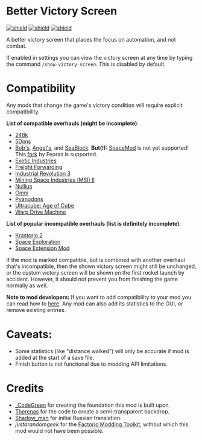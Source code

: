 # Better Victory Screen

[![shield](https://img.shields.io/badge/Ko--fi-Donate%20-hotpink?logo=kofi&logoColor=white)](https://ko-fi.com/stringweasel) [![shield](https://img.shields.io/badge/dynamic/json?color=orange&label=Factorio&query=downloads_count&suffix=%20downloads&url=https%3A%2F%2Fmods.factorio.com%2Fapi%2Fmods%2Fbetter-victory-screen)](https://mods.factorio.com/mod/better-victory-screen) [![shield](https://img.shields.io/badge/Crowdin-Translate-brightgreen)](https://crowdin.com/project/factorio-mods-localization)

A better victory screen that places the focus on automation, and not combat.

If enabled in settings you can view the victory screen at any time by typing the command `/show-victory-screen`. This is disabled by default.

# Compatibility

Any mods that change the game's victory condition will require explicit compatibility. 

**List of compatible overhauls (might be incomplete)**:

- [248k](https://mods.factorio.com/mod/248k)
- [5Dims](https://mods.factorio.com/user/McGuten)
- [Bob's](https://mods.factorio.com/user/Bobingabout), [Angel's](https://mods.factorio.com/user/Arch666Angel), and [SeaBlock](https://mods.factorio.com/mod/SeaBlock). **But(!):** [SpaceMod](https://mods.factorio.com/mod/SpaceMod) is not yet supported! This [fork](https://mods.factorio.com/mod/SpaceModFeorasFork) by Feoras is supported.
- [Exotic Industries](https://mods.factorio.com/mod/exotic-industries)
- [Freight Forwarding](https://mods.factorio.com/mod/FreightForwarding)
- [Industrial Revolution 3](https://mods.factorio.com/mod/IndustrialRevolution3)
- [Mining Space Industries (MSI) II](https://mods.factorio.com/mod/Mining-Space-Industries-II)
- [Nullius](https://mods.factorio.com/mod/nullius)
- [Omni](https://mods.factorio.com/user/OmnissiahZelos)
- [Pyanodons](https://mods.factorio.com/user/pyanodon)
- [Ultracube: Age of Cube](https://mods.factorio.com/mod/Ultracube)
- [Warp Drive Machine](https://mods.factorio.com/mod/Warp-Drive-Machine/downloads)

**List of popular incompatible overhauls (list is definitely incomplete)**:

- [Krastorio 2](https://mods.factorio.com/mod/Krastorio2)
- [Space Exploration](https://mods.factorio.com/mod/space-exploration)
- [Space Extension Mod](https://mods.factorio.com/mod/SpaceMod)

If the mod is marked compatible, but is combined with another overhaul that's incompatible, then the shown victory screen might still be unchanged, or the custom victory screen will be shown on the first rocket launch by accident. However, it should not prevent you from finishing the game normally as well.

**Note to mod developers:** If you want to add compatibility to your mod you can read how to [here](https://github.com/heinwessels/factorio-better-victory-screen/blob/main/mod-page/compatibility.md). Any mod can also add its statistics to the GUI, or remove existing entries.

# Caveats:
- Some statistics (like "distance walked") will only be accurate if mod is added at the start of a save file.
- Finish button is not functional due to modding API limitations.

# Credits
- [_CodeGreen](https://mods.factorio.com/user/_CodeGreen) for creating the foundation this mod is built upon.
- [Therenas](https://mods.factorio.com/mod/factoryplanner) for the code to create a semi-transparent backdrop.
- [Shadow_man](https://mods.factorio.com/user/Shadow_Man) for initial Russian translation. 
- _justarandomgeek_ for the [Factorio Modding Toolkit](https://marketplace.visualstudio.com/items?itemName=justarandomgeek.factoriomod-debug), without which this mod would not have been possible.